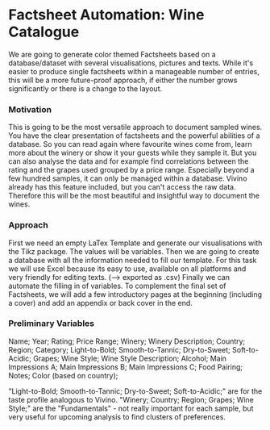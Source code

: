 # Factsheet Automation: Wine Catalogue
We are going to generate color themed Factsheets based on a database/dataset with several visualisations, pictures and texts.
While it's easier to produce single factsheets within a manageable number of entries, this will be a more future-proof approach, if either the number grows significantly or there is a change to the layout.


### Motivation
This is going to be the most versatile approach to document sampled wines. You have the clear presentation of factsheets and the powerful abilities of a database. So you can read again where favourite wines come from, learn more about the winery or show it your guests while they sample it. But you can also analyse the data and for example find correlations between the rating and the grapes used grouped by a price range. Especially beyond a few hundred samples, it can only be managed within a database. Vivino already has this feature included, but you can't access the raw data. Therefore this will be the most beautiful and insightful way to document the wines.


### Approach
First we need an empty LaTex Template and generate our visualisations with the Tikz package. The values will be variables.
Then we are going to create a database with all the information needed to fill our template. For this task we will use Excel because its easy to use, available on all platforms and very friendly for editing texts. (--> exported as .csv)
Finally we can automate the filling in of variables.
To complement the final set of Factsheets, we will add a few introductory pages at the beginning (including a cover) and add an appendix or back cover in the end.


### Preliminary Variables
Name; Year; Rating; Price Range; Winery; Winery Description; Country; Region; Category; Light-to-Bold; Smooth-to-Tannic; Dry-to-Sweet; Soft-to-Acidic; Grapes; Wine Style; Wine Style Description; Alcohol; Main Impressions A; Main Impressions B; Main Impressions C; Food Pairing; Notes; Color (based on country);

"Light-to-Bold; Smooth-to-Tannic; Dry-to-Sweet; Soft-to-Acidic;" are for the taste profile analogous to Vivino.
"Winery; Country; Region; Grapes; Wine Style;" are the "Fundamentals" - not really important for each sample, but very useful for upcoming analysis to find clusters of preferences.


